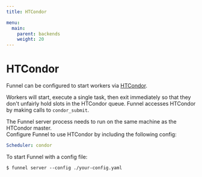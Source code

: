 ```yaml
---
title: HTCondor

menu:
  main:
    parent: backends
    weight: 20
---
```


# HTCondor

Funnel can be configured to start workers via [HTCondor][htcondor].  

Workers will start, execute a single task, then exit immediately so that they don't
unfairly hold slots in the HTCondor queue. Funnel accesses HTCondor by making calls
to `condor_submit`.

The Funnel server process needs to run on the same machine as the HTCondor master.  
Configure Funnel to use HTCondor by including the following config:

```YAML
Scheduler: condor
```

To start Funnel with a config file:
```shell
$ funnel server --config ./your-config.yaml
```

[htcondor]: https://research.cs.wisc.edu/htcondor/
